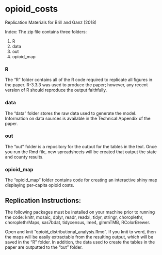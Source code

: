 # opioid_costs

Replication Materials for Brill and Ganz (2018)

Index:
The zip file contains three folders:
1.	R
2.	data
3.	out
4.	opioid_map

### R
The “R” folder contains all of the R code required to replicate all figures in the paper. R-3.3.3 was used to produce the paper; however, any recent version of R should reproduce the output faithfully.

### data
The “data” folder stores the raw data used to generate the model. Information on data sources is available in the Technical Appendix of the paper.

### out
The “out” folder is a repository for the output for the tables in the text. Once you run the Rmd file, new spreadsheets will be created that output the state and county results.

### opioid_map
The “opioid_map” folder contains code for creating an interactive shiny map displaying per-capita opioid costs.

## Replication Instructions:
The following packages must be installed on your machine prior to running the code: knitr, mosaic, dplyr, readr, readxl, tidyr, stringr, choroplethr, choroplethrMaps, sas7bdat, tidycensus, lme4, glmmTMB, RColorBrewer.

Open and knit “opioid_distributional_analysis.Rmd”. If you knit to word, then the maps will be easily extractable from the resulting output, which will be saved in the “R” folder. In addition, the data used to create the tables in the paper are outputted to the “out” folder.

